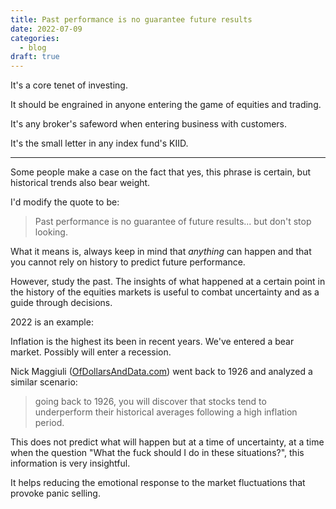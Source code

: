 ```yaml
---
title: Past performance is no guarantee future results
date: 2022-07-09
categories:
  - blog
draft: true
---
```


It's a core tenet of investing.

It should be engrained in anyone entering the game of equities and trading.

It's any broker's safeword when entering business with customers.

It's the small letter in any index fund's KIID.

---

Some people make a case on the fact that yes, this phrase is certain, but historical trends also bear weight.

I'd modify the quote to be:

> Past performance is no guarantee of future results... but don't stop looking.

What it means is, always keep in mind that _anything_ can happen and that you cannot rely on history to predict future performance.

However, study the past. The insights of what happened at a certain point in the history of the equities markets is useful to combat uncertainty and as a guide through decisions.

2022 is an example:

Inflation is the highest its been in recent years. We've entered a bear market. Possibly will enter a recession.

Nick Maggiuli ([OfDollarsAndData.com](https://ofdollarsanddata.com/)) went back to 1926 and analyzed a similar scenario:

> going back to 1926, you will discover that stocks tend to underperform their historical averages following a high inflation period.

This does not predict what will happen but at a time of uncertainty, at a time when the question "What the fuck should I do in these situations?", this information is very insightful.

It helps reducing the emotional response to the market fluctuations that provoke panic selling.
